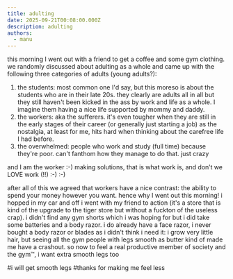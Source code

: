 ```yaml
---
title: adulting
date: 2025-09-21T00:08:00.000Z
description: adulting
authors:
  - manu
---
```

this morning I went out with a friend to get a coffee and some gym clothing. we randomly discussed about adulting as a whole and came up with the following three categories of adults (young adults?):

1. the students: most common one I'd say, but this moreso is about the students who are in their late 20s. they clearly are adults all in all but they still haven't been kicked in the ass by work and life as a whole. I imagine them having a nice life supported by mommy and daddy.
2. the workers: aka the sufferers. it's even tougher when they are still in the early stages of their career (or generally just starting a job) as the nostalgia, at least for me, hits hard when thinking about the carefree life I had before.
3. the overwhelmed: people who work and study (full time) because they're poor. can't fanthom how they manage to do that. just crazy

and I am the worker :-) making solutions, that is what work is, and don’t we LOVE work (!!) :-) :-)

after all of this we agreed that workers have a nice contrast: the ability to spend your money however you want. hence why I went out this morning! i hopped in my car and off i went with my friend to action (it's a store that is kind of the upgrade to the tiger store but without a fuckton of the useless crap). i didn't find any gym shorts which i was hoping for  but i did take some batteries and a body razor. i do already have a face razor, i never bought a body razor or blades as i didn't think i need it: i grow very little hair, but seeing all the gym people with legs smooth as butter kind of made me have a crashout. so now to feel a real productive member of society and the gym™, i want extra smooth legs too

\#i will get smooth legs #thanks for making me feel less
